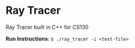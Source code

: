 # Ray Tracer
Ray Tracer built in C++ for CS130

<strong>Run Instructions</strong>:
`$ ./ray_tracer -i <test-file>`

